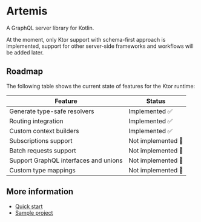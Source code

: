 # Artemis

A GraphQL server library for Kotlin.

At the moment, only Ktor support with schema-first approach is implemented, support for other server-side
frameworks and workflows will be added later.

## Roadmap

The following table shows the current state of features for the Ktor runtime:

| Feature                               | Status             |
|---------------------------------------|--------------------|
| Generate type-safe resolvers          | Implemented ✅      |
| Routing integration                   | Implemented ✅      |
| Custom context builders               | Implemented ✅      |
| Subscriptions support                 | Not implemented 🚧 |
| Batch requests support                | Not implemented 🚧 |
| Support GraphQL interfaces and unions | Not implemented 🚧 |
| Custom type mappings                  | Not implemented 🚧 |

## More information
- [Quick start](docs/quick-start.md)
- [Sample project](sample/README.md)